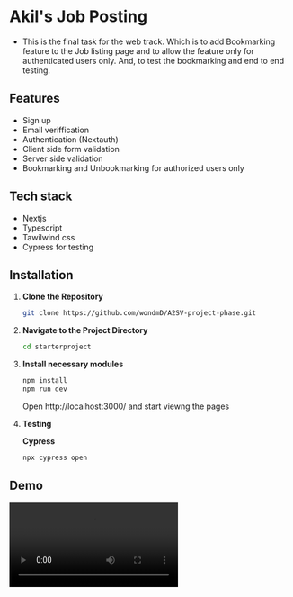 # Akil's Job Posting

- This is the final task for the web track. Which is to add Bookmarking feature to the Job listing page and to allow the feature only for authenticated users only. And, to test the bookmarking and end to end testing.

## Features

- Sign up
- Email veriffication
- Authentication (Nextauth)
- Client side form validation
- Server side validation
- Bookmarking and Unbookmarking for authorized users only

## Tech stack

- Nextjs
- Typescript
- Tawilwind css
- Cypress  for testing

## Installation

1. **Clone the Repository**

   ```bash
   git clone https://github.com/wondmD/A2SV-project-phase.git
   ```

2. **Navigate to the Project Directory**

   ```bash
   cd starterproject
   ```

3. **Install necessary modules**
   ```bash
   npm install
   npm run dev
   ```

   Open http://localhost:3000/ and start viewng the pages
4. **Testing**
   

   **Cypress**
   ```bash
   npx cypress open
   ```   


## Demo
![Demo record](record.webm)







